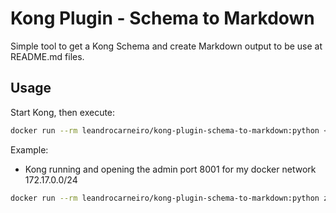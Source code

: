 # Kong Plugin - Schema to Markdown

Simple tool to get a Kong Schema and create Markdown output to be use at README.md files.


## Usage

Start Kong, then execute:

```bash
docker run --rm leandrocarneiro/kong-plugin-schema-to-markdown:python <pluginName> <kongSchemaEndpoint>
```

Example:

- Kong running and opening the admin port 8001 for my docker network 172.17.0.0/24

```bash
docker run --rm leandrocarneiro/kong-plugin-schema-to-markdown:python zipkin http://172.17.0.1:8001/schemas/plugins/
```
